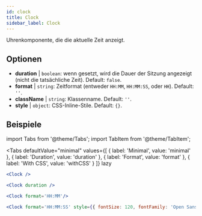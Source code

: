 ```yaml
---
id: clock
title: Clock
sidebar_label: Clock
---
```


Uhrenkomponente, die die aktuelle Zeit anzeigt.

## Optionen

* __duration__ | `boolean`: wenn gesetzt, wird die Dauer der Sitzung angezeigt (nicht die tatsächliche Zeit). Default: `false`.
* __format__ | `string`: Zeitformat (entweder `HH:MM`, `HH:MM:SS`, oder `HH`). Default: `''`.
* __className__ | `string`: Klassenname. Default: `''`.
* __style__ | `object`: CSS-Inline-Stile. Default: `{}`.


## Beispiele

import Tabs from '@theme/Tabs';
import TabItem from '@theme/TabItem';

<Tabs
    defaultValue="minimal"
    values={[
        { label: 'Minimal', value: 'minimal' },
        { label: 'Duration', value: 'duration' },
        { label: 'Format', value: 'format' },
        { label: 'With CSS', value: 'withCSS' }
    ]}
    lazy
>

<TabItem value="minimal">

```jsx live
<Clock />
```

</TabItem>

<TabItem value="duration">

```jsx live
<Clock duration />
```

</TabItem>

<TabItem value="format">

```jsx live
<Clock format='HH:MM'/>
```

</TabItem>

<TabItem value="withCSS">

```jsx live
<Clock format='HH:MM:SS' style={{ fontSize: 120, fontFamily: 'Open Sans Condensed'}}/>
```

</TabItem>

</Tabs>

